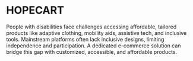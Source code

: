 # HOPECART
People with disabilities face challenges accessing affordable, tailored products like adaptive clothing, mobility aids, assistive tech, and inclusive tools. Mainstream platforms often lack inclusive designs, limiting independence and participation. A dedicated e-commerce solution can bridge this gap with customized, accessible, and affordable products.
